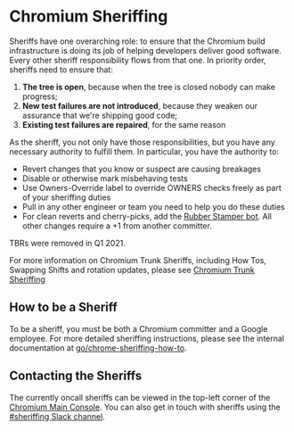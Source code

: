 # Chromium Sheriffing

Sheriffs have one overarching role: to ensure that the Chromium build
infrastructure is doing its job of helping developers deliver good software.
Every other sheriff responsibility flows from that one. In priority order,
sheriffs need to ensure that:

1. **The tree is open**, because when the tree is closed nobody can make
   progress;
2. **New test failures are not introduced**, because they weaken our assurance
   that we're shipping good code;
3. **Existing test failures are repaired**, for the same reason

As the sheriff, you not only have those responsibilities, but you have any
necessary authority to fulfill them. In particular, you have the authority to:

* Revert changes that you know or suspect are causing breakages
* Disable or otherwise mark misbehaving tests
* Use Owners-Override label to override OWNERS checks freely as part of your
  sheriffing duties
* Pull in any other engineer or team you need to help you do these duties
* For clean reverts and cherry-picks, add the
  [Rubber Stamper bot](code_reviews.md#automated-code_review). All other
  changes require a +1 from another committer.

TBRs were removed in Q1 2021.

For more information on Chromium Trunk Sheriffs, including How Tos, Swapping
Shifts and rotation updates, please see [Chromium Trunk Sheriffing](http://goto.google.com/chrome-trunk-sheriffing)

## How to be a Sheriff

To be a sheriff, you must be both a Chromium committer and a Google employee.
For more detailed sheriffing instructions, please see the internal documentation
at
[go/chrome-sheriffing-how-to](https://goto.google.com/chrome-sheriffing-how-to).

## Contacting the Sheriffs

The currently oncall sheriffs can be viewed in the top-left corner of the
[Chromium Main Console](https://ci.chromium.org/p/chromium/g/main/console). You
can also get in touch with sheriffs using the
[#sheriffing Slack channel](https://chromium.slack.com/messages/CGJ5WKRUH/).
